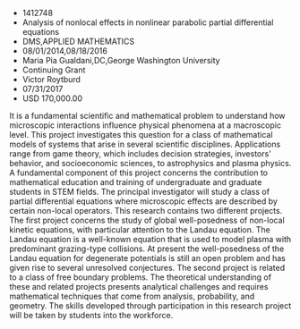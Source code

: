 
* 1412748
* Analysis of nonlocal effects in nonlinear parabolic partial differential equations
* DMS,APPLIED MATHEMATICS
* 08/01/2014,08/18/2016
* Maria Pia Gualdani,DC,George Washington University
* Continuing Grant
* Victor Roytburd
* 07/31/2017
* USD 170,000.00

It is a fundamental scientific and mathematical problem to understand how
microscopic interactions influence physical phenomena at a macroscopic level.
This project investigates this question for a class of mathematical models of
systems that arise in several scientific disciplines. Applications range from
game theory, which includes decision strategies, investors' behavior, and
socioeconomic sciences, to astrophysics and plasma physics. A fundamental
component of this project concerns the contribution to mathematical education
and training of undergraduate and graduate students in STEM fields. The
principal investigator will study a class of partial differential equations
where microscopic effects are described by certain non-local operators. This
research contains two different projects. The first project concerns the study
of global well-posedness of non-local kinetic equations, with particular
attention to the Landau equation. The Landau equation is a well-known equation
that is used to model plasma with predominant grazing-type collisions. At
present the well-posedness of the Landau equation for degenerate potentials is
still an open problem and has given rise to several unresolved conjectures. The
second project is related to a class of free boundary problems. The theoretical
understanding of these and related projects presents analytical challenges and
requires mathematical techniques that come from analysis, probability, and
geometry. The skills developed through participation in this research project
will be taken by students into the workforce.
